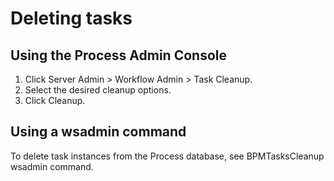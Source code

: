 # Deleting tasks

## Using the Process Admin Console

1. Click Server Admin > Workflow
Admin > Task Cleanup.
2. Select the desired cleanup options.
3. Click Cleanup.

## Using a wsadmin command

To
delete task instances from the Process database, see BPMTasksCleanup wsadmin command.